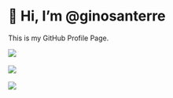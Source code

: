 # 👋 Hi, I’m @ginosanterre

This is my GitHub Profile Page.

<picture>
  <source
    srcset="https://github-readme-stats.vercel.app/api?username=ginosanterre&show_icons=true&theme=dracula"
    media="(prefers-color-scheme: dark)"
  />
  <source
    srcset="https://github-readme-stats.vercel.app/api?username=ginosanterre&show_icons=true&theme=default"
    media="(prefers-color-scheme: light), (prefers-color-scheme: no-preference)"
  />
  <img src="https://github-readme-stats.vercel.app/api?username=ginosanterre&show_icons=true" /><br>
</picture><br>
   
<picture>
  <source
    srcset="https://github-readme-streak-stats.herokuapp.com/?user=ginosanterre&theme=dracula"
    media="(prefers-color-scheme: dark)"
  />
  <source
    srcset="https://github-readme-streak-stats.herokuapp.com/?user=ginosanterre&theme=default"
    media="(prefers-color-scheme: light), (prefers-color-scheme: no-preference)"
  />
  <img src="https://github-readme-streak-stats.herokuapp.com/?user=ginosanterre" /> <br>
</picture><br>
  
<picture>
  <source
    srcset="https://github-readme-stats.vercel.app/api/top-langs/?username=ginosanterre&langs_count=5&layout=compact&theme=dracula"
    media="(prefers-color-scheme: dark)"
  />
  <source
    srcset="https://github-readme-stats.vercel.app/api/top-langs/?username=ginosanterre&langs_count=5&layout=compact&theme=default"
    media="(prefers-color-scheme: light), (prefers-color-scheme: no-preference)"
  />
  <img src="https://github-readme-stats.vercel.app/api/top-langs/?username=ginosanterre" /> 
</picture>

<!---
ginosanterre/ginosanterre is a ✨ special ✨ repository because its `README.md` (this file) appears on your GitHub profile.
You can click the Preview link to take a look at your changes.
--->
